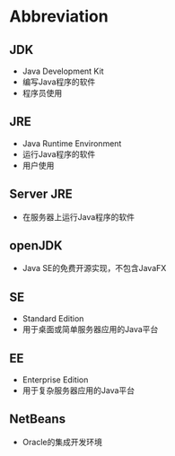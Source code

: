 # Abbreviation

## JDK

- Java Development Kit
- 编写Java程序的软件
- 程序员使用

## JRE

- Java Runtime Environment
- 运行Java程序的软件
- 用户使用

## Server JRE

- 在服务器上运行Java程序的软件

## openJDK

- Java SE的免费开源实现，不包含JavaFX

## SE

- Standard Edition
- 用于桌面或简单服务器应用的Java平台

## EE

- Enterprise Edition
- 用于复杂服务器应用的Java平台

## NetBeans

- Oracle的集成开发环境
